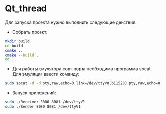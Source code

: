 # Qt_thread
Для запуска проекта нужно выполнить следующие действия:
- Собрать проект:
```sh
mkdir build
cd build
cmake ..
cmake --build .
cd ..
```
- Для работы эмулятора com-порта необходима программа socat. Для эмуляции ввести команду:
```sh
sudo socat -d -d pty,raw,echo=0,link=/dev/ttyV0,b115200 pty,raw,echo=0,link=/dev/ttyV1,b115200
```

- Запуск приложений:
```sh
sudo ./Receiver 8080 8081 /dev/ttyV0
sudo ./Sender 8080 8081 /dev/ttyV1
```

